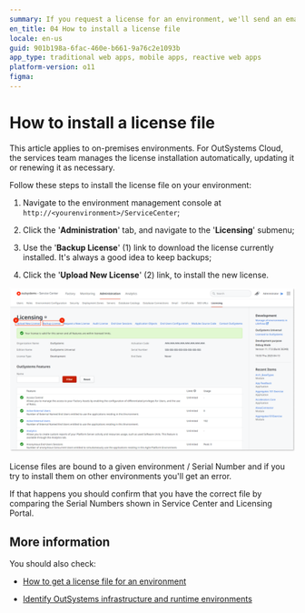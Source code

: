 ```yaml
---
summary: If you request a license for an environment, we'll send an email with it. Go to the environment management console to install the new license.
en_title: 04 How to install a license file
locale: en-us
guid: 901b198a-6fac-460e-b661-9a76c2e1093b
app_type: traditional web apps, mobile apps, reactive web apps
platform-version: o11
figma:
---
```


# How to install a license file

<div class="info" markdown="1">

This article applies to on-premises environments. For OutSystems Cloud, the services team manages the license installation automatically, updating it or renewing it as necessary.

</div>

Follow these steps to install the license file on your environment:

1. Navigate to the environment management console at `http://<yourenvironment>/ServiceCenter`;

2. Click the '**Administration**' tab, and navigate to the '**Licensing**' submenu;

3. Use the '**Backup License**' (1) link to download the license currently installed. It's always a good idea to keep backups;

4. Click the '**Upload New License**' (2) link, to install the new license.

![](images/licensing-update-ss.png)

<div class="info" markdown="1">

License files are bound to a given environment / Serial Number and if you try to install them on other environments you'll get an error.

If that happens you should confirm that you have the correct file by comparing the Serial Numbers shown in Service Center and Licensing Portal.
</div>

## More information

You should also check:

* [How to get a license file for an environment](get-license-for-env.md)

* [Identify OutSystems infrastructure and runtime environments](https://success.outsystems.com/support/licensing/identify_outsystems_infrastructure_and_runtime_environments/)

